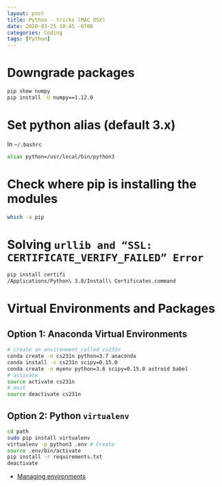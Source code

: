 ```yaml
---
layout: post
title: Python - tricks (MAC OSX)
date: 2020-03-25 10:45 -0700
categories: Coding
tags: [Python]
---
```


# Downgrade packages
```bash
pip show numpy
pip install -U numpy==1.12.0
```

# Set python alias (default 3.x)
In `~/.bashrc`
```bash
alias python=/usr/local/bin/python3
```

# Check where pip is installing the modules
```bash
which -a pip
```

# Solving `urllib and “SSL: CERTIFICATE_VERIFY_FAILED” Error`

```bash
pip install certifi
/Applications/Python\ 3.8/Install\ Certificates.command
```

# Virtual Environments and Packages

## Option 1: Anaconda Virtual Environments
```bash
# create an environment called cs231n
conda create -n cs231n python=3.7 anaconda
conda install -n cs231n scipy=0.15.0
conda create -n myenv python=3.6 scipy=0.15.0 astroid babel
# activate
source activate cs231n
# exit
source deactivate cs231n
```

## Option 2: Python `virtualenv`
```bash
cd path
sudo pip install virtualenv
virtualenv -p python3 .env # Create
source .env/bin/activate
pip install -r requirements.txt
deactivate
```

- [Managing environments](https://docs.conda.io/projects/conda/en/latest/user-guide/tasks/manage-environments.html)

